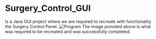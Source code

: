 # Surgery_Control_GUI
Is a Java GUI project where we are required to recreate with functionality the Surgery Control Panel.
![Program](https://user-images.githubusercontent.com/75953565/141674604-91d0db78-31bc-446f-92bd-77a2ed416edd.png)
The image provided above is what was required to be recreated and was successfully completed.

